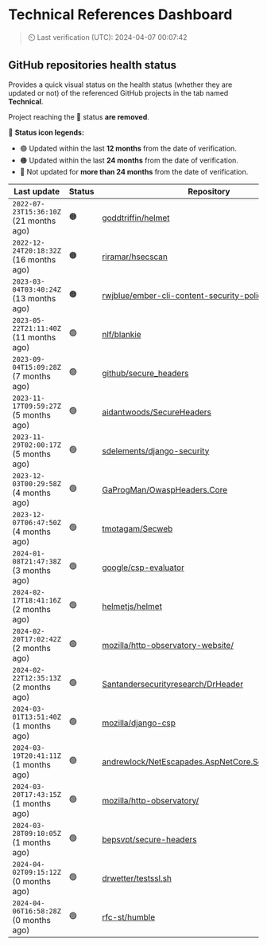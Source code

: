 
# Technical References Dashboard

> :timer_clock: Last verification (UTC): 2024-04-07 00:07:42

## GitHub repositories health status

Provides a quick visual status on the health status (whether they are updated or not) of the referenced GitHub projects in the tab named **Technical**.

Project reaching the :red_circle: status **are removed**.

:speech_balloon: **Status icon legends:**

* :green_circle: Updated within the last **12 months** from the date of verification.
* :orange_circle: Updated within the last **24 months** from the date of verification.
* :red_circle: Not updated for **more than 24 months** from the date of verification.

| Last update | Status | Repository |
| --- | --- | --- |
| `2022-07-23T15:36:10Z` (21 months ago) | :orange_circle: | [goddtriffin/helmet](https://github.com/goddtriffin/helmet) |
| `2022-12-24T20:18:32Z` (16 months ago) | :orange_circle: | [riramar/hsecscan](https://github.com/riramar/hsecscan) |
| `2023-03-04T03:40:24Z` (13 months ago) | :orange_circle: | [rwjblue/ember-cli-content-security-policy/](https://github.com/rwjblue/ember-cli-content-security-policy/) |
| `2023-05-22T21:11:40Z` (11 months ago) | :green_circle: | [nlf/blankie](https://github.com/nlf/blankie) |
| `2023-09-04T15:09:28Z` (7 months ago) | :green_circle: | [github/secure_headers](https://github.com/github/secure_headers) |
| `2023-11-17T09:59:27Z` (5 months ago) | :green_circle: | [aidantwoods/SecureHeaders](https://github.com/aidantwoods/SecureHeaders) |
| `2023-11-29T02:00:17Z` (5 months ago) | :green_circle: | [sdelements/django-security](https://github.com/sdelements/django-security) |
| `2023-12-03T00:29:58Z` (4 months ago) | :green_circle: | [GaProgMan/OwaspHeaders.Core](https://github.com/GaProgMan/OwaspHeaders.Core) |
| `2023-12-07T06:47:50Z` (4 months ago) | :green_circle: | [tmotagam/Secweb](https://github.com/tmotagam/Secweb) |
| `2024-01-08T21:47:38Z` (3 months ago) | :green_circle: | [google/csp-evaluator](https://github.com/google/csp-evaluator) |
| `2024-02-17T18:41:16Z` (2 months ago) | :green_circle: | [helmetjs/helmet](https://github.com/helmetjs/helmet) |
| `2024-02-20T17:02:42Z` (2 months ago) | :green_circle: | [mozilla/http-observatory-website/](https://github.com/mozilla/http-observatory-website/) |
| `2024-02-22T12:35:13Z` (2 months ago) | :green_circle: | [Santandersecurityresearch/DrHeader](https://github.com/Santandersecurityresearch/DrHeader) |
| `2024-03-01T13:51:40Z` (1 months ago) | :green_circle: | [mozilla/django-csp](https://github.com/mozilla/django-csp) |
| `2024-03-19T20:41:11Z` (1 months ago) | :green_circle: | [andrewlock/NetEscapades.AspNetCore.SecurityHeaders](https://github.com/andrewlock/NetEscapades.AspNetCore.SecurityHeaders) |
| `2024-03-20T17:43:15Z` (1 months ago) | :green_circle: | [mozilla/http-observatory/](https://github.com/mozilla/http-observatory/) |
| `2024-03-28T09:10:05Z` (1 months ago) | :green_circle: | [bepsvpt/secure-headers](https://github.com/bepsvpt/secure-headers) |
| `2024-04-02T09:15:12Z` (0 months ago) | :green_circle: | [drwetter/testssl.sh](https://github.com/drwetter/testssl.sh) |
| `2024-04-06T16:58:28Z` (0 months ago) | :green_circle: | [rfc-st/humble](https://github.com/rfc-st/humble) |

